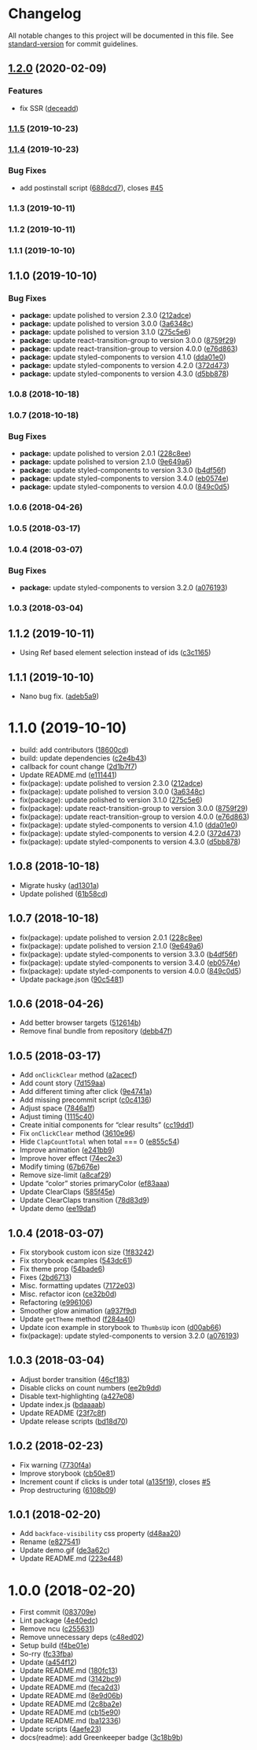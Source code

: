 # Changelog

All notable changes to this project will be documented in this file. See [standard-version](https://github.com/conventional-changelog/standard-version) for commit guidelines.

## [1.2.0](https://github.com/kikobeats/react-clap-button/compare/v1.1.5...v1.2.0) (2020-02-09)


### Features

* fix SSR ([deceadd](https://github.com/kikobeats/react-clap-button/commit/deceadd2b7490ab93b023ab4243dc46e27c98127))

### [1.1.5](https://github.com/kikobeats/react-clap-button/compare/v1.1.4...v1.1.5) (2019-10-23)

### [1.1.4](https://github.com/kikobeats/react-clap-button/compare/v1.1.3...v1.1.4) (2019-10-23)


### Bug Fixes

* add postinstall script ([688dcd7](https://github.com/kikobeats/react-clap-button/commit/688dcd744ff7209658c5e2d3483b143a421155c6)), closes [#45](https://github.com/kikobeats/react-clap-button/issues/45)

### 1.1.3 (2019-10-11)

### 1.1.2 (2019-10-11)

### 1.1.1 (2019-10-10)

## 1.1.0 (2019-10-10)


### Bug Fixes

* **package:** update polished to version 2.3.0 ([212adce](https://github.com/kikobeats/react-clap-button/commit/212adce17c2c026cdaaf1a6795f55b2e14961987))
* **package:** update polished to version 3.0.0 ([3a6348c](https://github.com/kikobeats/react-clap-button/commit/3a6348cab2c7c2f04e98624506b354d02f25ef2e))
* **package:** update polished to version 3.1.0 ([275c5e6](https://github.com/kikobeats/react-clap-button/commit/275c5e6ce5bc3e6a9b151c10f880e33ef2c59aae))
* **package:** update react-transition-group to version 3.0.0 ([8759f29](https://github.com/kikobeats/react-clap-button/commit/8759f294282f4c1c1aabe540fa8aa0a806a8b446))
* **package:** update react-transition-group to version 4.0.0 ([e76d863](https://github.com/kikobeats/react-clap-button/commit/e76d863a08f4036d81e8f0dbb3674a9abae66219))
* **package:** update styled-components to version 4.1.0 ([dda01e0](https://github.com/kikobeats/react-clap-button/commit/dda01e03887adb55ba9364661f7840d23a8cd44a))
* **package:** update styled-components to version 4.2.0 ([372d473](https://github.com/kikobeats/react-clap-button/commit/372d4738e35f2604cb18814945965363f57f85eb))
* **package:** update styled-components to version 4.3.0 ([d5bb878](https://github.com/kikobeats/react-clap-button/commit/d5bb87861a76a7f1582533af64e6eaa7a6a43b9c))

### 1.0.8 (2018-10-18)

### 1.0.7 (2018-10-18)


### Bug Fixes

* **package:** update polished to version 2.0.1 ([228c8ee](https://github.com/kikobeats/react-clap-button/commit/228c8eeb4117230dcd3d6eccff8367f2f9c8ef79))
* **package:** update polished to version 2.1.0 ([9e649a6](https://github.com/kikobeats/react-clap-button/commit/9e649a62a513894def705912c152c5cb50ecb5ad))
* **package:** update styled-components to version 3.3.0 ([b4df56f](https://github.com/kikobeats/react-clap-button/commit/b4df56fbd3af5d894d6efbdf3b1b23ce742aa0c0))
* **package:** update styled-components to version 3.4.0 ([eb0574e](https://github.com/kikobeats/react-clap-button/commit/eb0574e60452435e51717f5ceb73018bb1313440))
* **package:** update styled-components to version 4.0.0 ([849c0d5](https://github.com/kikobeats/react-clap-button/commit/849c0d5dc466fc320ad11ddd50aef9c571aed1fa))

### 1.0.6 (2018-04-26)

### 1.0.5 (2018-03-17)

### 1.0.4 (2018-03-07)


### Bug Fixes

* **package:** update styled-components to version 3.2.0 ([a076193](https://github.com/kikobeats/react-clap-button/commit/a0761936ec55b3bfbaa902f9a202a76a1ffec393))

### 1.0.3 (2018-03-04)

<a name="1.1.2"></a>
## 1.1.2 (2019-10-11)

* Using Ref based element selection instead of ids ([c3c1165](https://github.com/kikobeats/react-clap-button/commit/c3c1165))



<a name="1.1.1"></a>
## 1.1.1 (2019-10-10)

* Nano bug fix. ([adeb5a9](https://github.com/kikobeats/react-clap-button/commit/adeb5a9))



<a name="1.1.0"></a>
# 1.1.0 (2019-10-10)

* build: add contributors ([18600cd](https://github.com/kikobeats/react-clap-button/commit/18600cd))
* build: update dependencies ([c2e4b43](https://github.com/kikobeats/react-clap-button/commit/c2e4b43))
* callback for count change ([2d1b7f7](https://github.com/kikobeats/react-clap-button/commit/2d1b7f7))
* Update README.md ([e111441](https://github.com/kikobeats/react-clap-button/commit/e111441))
* fix(package): update polished to version 2.3.0 ([212adce](https://github.com/kikobeats/react-clap-button/commit/212adce))
* fix(package): update polished to version 3.0.0 ([3a6348c](https://github.com/kikobeats/react-clap-button/commit/3a6348c))
* fix(package): update polished to version 3.1.0 ([275c5e6](https://github.com/kikobeats/react-clap-button/commit/275c5e6))
* fix(package): update react-transition-group to version 3.0.0 ([8759f29](https://github.com/kikobeats/react-clap-button/commit/8759f29))
* fix(package): update react-transition-group to version 4.0.0 ([e76d863](https://github.com/kikobeats/react-clap-button/commit/e76d863))
* fix(package): update styled-components to version 4.1.0 ([dda01e0](https://github.com/kikobeats/react-clap-button/commit/dda01e0))
* fix(package): update styled-components to version 4.2.0 ([372d473](https://github.com/kikobeats/react-clap-button/commit/372d473))
* fix(package): update styled-components to version 4.3.0 ([d5bb878](https://github.com/kikobeats/react-clap-button/commit/d5bb878))



<a name="1.0.8"></a>
## 1.0.8 (2018-10-18)

* Migrate husky ([ad1301a](https://github.com/kikobeats/react-clap-button/commit/ad1301a))
* Update polished ([61b58cd](https://github.com/kikobeats/react-clap-button/commit/61b58cd))



<a name="1.0.7"></a>
## 1.0.7 (2018-10-18)

* fix(package): update polished to version 2.0.1 ([228c8ee](https://github.com/kikobeats/react-clap-button/commit/228c8ee))
* fix(package): update polished to version 2.1.0 ([9e649a6](https://github.com/kikobeats/react-clap-button/commit/9e649a6))
* fix(package): update styled-components to version 3.3.0 ([b4df56f](https://github.com/kikobeats/react-clap-button/commit/b4df56f))
* fix(package): update styled-components to version 3.4.0 ([eb0574e](https://github.com/kikobeats/react-clap-button/commit/eb0574e))
* fix(package): update styled-components to version 4.0.0 ([849c0d5](https://github.com/kikobeats/react-clap-button/commit/849c0d5))
* Update package.json ([90c5481](https://github.com/kikobeats/react-clap-button/commit/90c5481))



<a name="1.0.6"></a>
## 1.0.6 (2018-04-26)

* Add better browser targets ([512614b](https://github.com/kikobeats/react-clap-button/commit/512614b))
* Remove final bundle from repository ([debb47f](https://github.com/kikobeats/react-clap-button/commit/debb47f))



<a name="1.0.5"></a>
## 1.0.5 (2018-03-17)

* Add `onClickClear` method ([a2acecf](https://github.com/kikobeats/react-clap-button/commit/a2acecf))
* Add count story ([7d159aa](https://github.com/kikobeats/react-clap-button/commit/7d159aa))
* Add different timing after click ([9e4741a](https://github.com/kikobeats/react-clap-button/commit/9e4741a))
* Add missing precommit script ([c0c4136](https://github.com/kikobeats/react-clap-button/commit/c0c4136))
* Adjust space ([7846a1f](https://github.com/kikobeats/react-clap-button/commit/7846a1f))
* Adjust timing ([1115c40](https://github.com/kikobeats/react-clap-button/commit/1115c40))
* Create initial components for “clear results” ([cc19dd1](https://github.com/kikobeats/react-clap-button/commit/cc19dd1))
* Fix `onClickClear` method ([3610e96](https://github.com/kikobeats/react-clap-button/commit/3610e96))
* Hide `ClapCountTotal` when total === 0 ([e855c54](https://github.com/kikobeats/react-clap-button/commit/e855c54))
* Improve animation ([e241bb9](https://github.com/kikobeats/react-clap-button/commit/e241bb9))
* Improve hover effect ([74ec2e3](https://github.com/kikobeats/react-clap-button/commit/74ec2e3))
* Modify timing ([67b676e](https://github.com/kikobeats/react-clap-button/commit/67b676e))
* Remove size-limit ([a8caf29](https://github.com/kikobeats/react-clap-button/commit/a8caf29))
* Update “color” stories primaryColor ([ef83aaa](https://github.com/kikobeats/react-clap-button/commit/ef83aaa))
* Update ClearClaps ([585f45e](https://github.com/kikobeats/react-clap-button/commit/585f45e))
* Update ClearClaps transition ([78d83d9](https://github.com/kikobeats/react-clap-button/commit/78d83d9))
* Update demo ([ee19daf](https://github.com/kikobeats/react-clap-button/commit/ee19daf))



<a name="1.0.4"></a>
## 1.0.4 (2018-03-07)

* Fix storybook custom icon size ([1f83242](https://github.com/kikobeats/react-clap-button/commit/1f83242))
* Fix storybook ecamples ([543dc61](https://github.com/kikobeats/react-clap-button/commit/543dc61))
* Fix theme prop ([54bade6](https://github.com/kikobeats/react-clap-button/commit/54bade6))
* Fixes ([2bd6713](https://github.com/kikobeats/react-clap-button/commit/2bd6713))
* Misc. formatting updates ([7172e03](https://github.com/kikobeats/react-clap-button/commit/7172e03))
* Misc. refactor icon ([ce32b0d](https://github.com/kikobeats/react-clap-button/commit/ce32b0d))
* Refactoring ([e996106](https://github.com/kikobeats/react-clap-button/commit/e996106))
* Smoother glow animation ([a937f9d](https://github.com/kikobeats/react-clap-button/commit/a937f9d))
* Update `getTheme` method ([f284a40](https://github.com/kikobeats/react-clap-button/commit/f284a40))
* Update icon example in storybook to `ThumbsUp` icon ([d00ab66](https://github.com/kikobeats/react-clap-button/commit/d00ab66))
* fix(package): update styled-components to version 3.2.0 ([a076193](https://github.com/kikobeats/react-clap-button/commit/a076193))



<a name="1.0.3"></a>
## 1.0.3 (2018-03-04)

* Adjust border transition ([46cf183](https://github.com/kikobeats/react-clap-button/commit/46cf183))
* Disable clicks on count numbers ([ee2b9dd](https://github.com/kikobeats/react-clap-button/commit/ee2b9dd))
* Disable text-highlighting ([a427e08](https://github.com/kikobeats/react-clap-button/commit/a427e08))
* Update index.js ([bdaaaab](https://github.com/kikobeats/react-clap-button/commit/bdaaaab))
* Update README ([23f7c8f](https://github.com/kikobeats/react-clap-button/commit/23f7c8f))
* Update release scripts ([bd18d70](https://github.com/kikobeats/react-clap-button/commit/bd18d70))



<a name="1.0.2"></a>
## 1.0.2 (2018-02-23)

* Fix warning ([7730f4a](https://github.com/kikobeats/react-clap-button/commit/7730f4a))
* Improve storybook ([cb50e81](https://github.com/kikobeats/react-clap-button/commit/cb50e81))
* Increment count if clicks is under total ([a135f19](https://github.com/kikobeats/react-clap-button/commit/a135f19)), closes [#5](https://github.com/kikobeats/react-clap-button/issues/5)
* Prop destructuring ([6108b09](https://github.com/kikobeats/react-clap-button/commit/6108b09))



<a name="1.0.1"></a>
## 1.0.1 (2018-02-20)

* Add `backface-visibility` css property ([d48aa20](https://github.com/kikobeats/react-clap-button/commit/d48aa20))
* Rename ([e827541](https://github.com/kikobeats/react-clap-button/commit/e827541))
* Update demo.gif ([de3a62c](https://github.com/kikobeats/react-clap-button/commit/de3a62c))
* Update README.md ([223e448](https://github.com/kikobeats/react-clap-button/commit/223e448))



<a name="1.0.0"></a>
# 1.0.0 (2018-02-20)

* First commit ([083709e](https://github.com/kikobeats/react-clap-button/commit/083709e))
* Lint package ([4e40edc](https://github.com/kikobeats/react-clap-button/commit/4e40edc))
* Remove ncu ([c255631](https://github.com/kikobeats/react-clap-button/commit/c255631))
* Remove unnecessary deps ([c48ed02](https://github.com/kikobeats/react-clap-button/commit/c48ed02))
* Setup build ([f4be01e](https://github.com/kikobeats/react-clap-button/commit/f4be01e))
* So-rry ([fc33fba](https://github.com/kikobeats/react-clap-button/commit/fc33fba))
* Update ([a454f12](https://github.com/kikobeats/react-clap-button/commit/a454f12))
* Update README.md ([180fc13](https://github.com/kikobeats/react-clap-button/commit/180fc13))
* Update README.md ([3142bc9](https://github.com/kikobeats/react-clap-button/commit/3142bc9))
* Update README.md ([feca2d3](https://github.com/kikobeats/react-clap-button/commit/feca2d3))
* Update README.md ([8e9d06b](https://github.com/kikobeats/react-clap-button/commit/8e9d06b))
* Update README.md ([2c8ba2e](https://github.com/kikobeats/react-clap-button/commit/2c8ba2e))
* Update README.md ([cb15e90](https://github.com/kikobeats/react-clap-button/commit/cb15e90))
* Update README.md ([ba12336](https://github.com/kikobeats/react-clap-button/commit/ba12336))
* Update scripts ([4aefe23](https://github.com/kikobeats/react-clap-button/commit/4aefe23))
* docs(readme): add Greenkeeper badge ([3c18b9b](https://github.com/kikobeats/react-clap-button/commit/3c18b9b))
